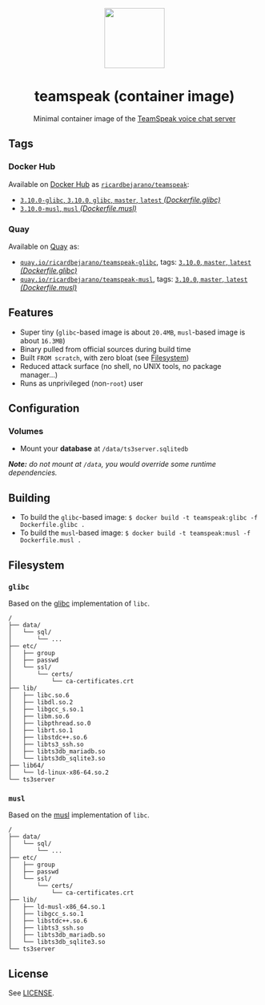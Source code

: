 <p align="center"><img src="https://emojipedia-us.s3.dualstack.us-west-1.amazonaws.com/thumbs/320/apple/155/speech-balloon_1f4ac.png" width="120px"></p>
<h1 align="center">teamspeak (container image)</h1>
<p align="center">Minimal container image of the <a href="https://teamspeak.com/en/">TeamSpeak voice chat server</a></p>


## Tags

### Docker Hub

Available on [Docker Hub](https://hub.docker.com) as [`ricardbejarano/teamspeak`](https://hub.docker.com/r/ricardbejarano/teamspeak):

- [`3.10.0-glibc`, `3.10.0`, `glibc`, `master`, `latest` *(Dockerfile.glibc)*](https://github.com/ricardbejarano/teamspeak/blob/master/Dockerfile.glibc)
- [`3.10.0-musl`, `musl` *(Dockerfile.musl)*](https://github.com/ricardbejarano/teamspeak/blob/master/Dockerfile.musl)

### Quay

Available on [Quay](https://quay.io) as:

- [`quay.io/ricardbejarano/teamspeak-glibc`](https://quay.io/repository/ricardbejarano/teamspeak-glibc), tags: [`3.10.0`, `master`, `latest` *(Dockerfile.glibc)*](https://github.com/ricardbejarano/teamspeak/blob/master/Dockerfile.glibc)
- [`quay.io/ricardbejarano/teamspeak-musl`](https://quay.io/repository/ricardbejarano/teamspeak-musl), tags: [`3.10.0`, `master`, `latest` *(Dockerfile.musl)*](https://github.com/ricardbejarano/teamspeak/blob/master/Dockerfile.musl)


## Features

* Super tiny (`glibc`-based image is about `20.4MB`, `musl`-based image is about `16.3MB`)
* Binary pulled from official sources during build time
* Built `FROM scratch`, with zero bloat (see [Filesystem](#filesystem))
* Reduced attack surface (no shell, no UNIX tools, no package manager...)
* Runs as unprivileged (non-`root`) user


## Configuration

### Volumes

- Mount your **database** at `/data/ts3server.sqlitedb`

***Note:** do not mount at `/data`, you would override some runtime dependencies.*


## Building

- To build the `glibc`-based image: `$ docker build -t teamspeak:glibc -f Dockerfile.glibc .`
- To build the `musl`-based image: `$ docker build -t teamspeak:musl -f Dockerfile.musl .`


## Filesystem

### `glibc`

Based on the [glibc](https://www.gnu.org/software/libc/) implementation of `libc`.

```
/
├── data/
│   └── sql/
│       └── ...
├── etc/
│   ├── group
│   ├── passwd
│   └── ssl/
│       └── certs/
│           └── ca-certificates.crt
├── lib/
│   ├── libc.so.6
│   ├── libdl.so.2
│   ├── libgcc_s.so.1
│   ├── libm.so.6
│   ├── libpthread.so.0
│   ├── librt.so.1
│   ├── libstdc++.so.6
│   ├── libts3_ssh.so
│   ├── libts3db_mariadb.so
│   └── libts3db_sqlite3.so
├── lib64/
│   └── ld-linux-x86-64.so.2
└── ts3server
```

### `musl`

Based on the [musl](https://www.musl-libc.org/) implementation of `libc`.

```
/
├── data/
│   └── sql/
│       └── ...
├── etc/
│   ├── group
│   ├── passwd
│   └── ssl/
│       └── certs/
│           └── ca-certificates.crt
├── lib/
│   ├── ld-musl-x86_64.so.1
│   ├── libgcc_s.so.1
│   ├── libstdc++.so.6
│   ├── libts3_ssh.so
│   ├── libts3db_mariadb.so
│   └── libts3db_sqlite3.so
└── ts3server
```


## License

See [LICENSE](https://github.com/ricardbejarano/teamspeak/blob/master/LICENSE).

